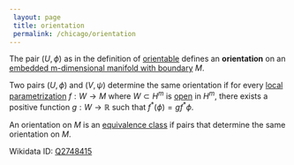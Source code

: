 ```yaml
---
 layout: page
 title: orientation
 permalink: /chicago/orientation
---
```

The pair $(U,\phi)$ as in the definition of [orientable](https://mathgloss.github.io/MathGloss/chicago/orientable) defines an **orientation** on an [embedded m-dimensional manifold with boundary](https://mathgloss.github.io/MathGloss/chicago/embedded_m-dimensional_manifold_with_boundary) $M$.

Two pairs $(U,\phi)$ and $(V,\psi)$ determine the same orientation if for every [local parametrization](https://mathgloss.github.io/MathGloss/chicago/local_parametrization) $f:W\to M$ where $W \subset H^m$ is [open](https://mathgloss.github.io/MathGloss/chicago/open) in $H^m$, there exists a positive function $g:W\to\mathbb R$ such that $f^*(\phi) = gf^*\phi$.

An orientation on $M$ is an [equivalence class](https://mathgloss.github.io/MathGloss/chicago/equivalence_class) if pairs that determine the same orientation on $M$.

Wikidata ID: [Q2748415](https://www.wikidata.org/wiki/Q2748415)